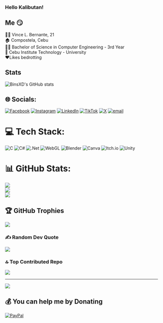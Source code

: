### Hello Kalibutan!

## Me 😏
🙋‍♂️ Vince L. Bernante, 21<br/>
🏠 Compostela, Cebu<br/>
👨‍💻 Bachelor of Science in Computer Engineering - 3rd Year<br/>
🏫 Cebu Institute Technology - University<br/>
♥️Likes bedrotting<br/>

## Stats
![BinsXD's GitHub stats](https://github-readme-stats.vercel.app/api?username=BinsXD&show_icons=true&theme=radical)


## 🌐 Socials:
[![Facebook](https://img.shields.io/badge/Facebook-%231877F2.svg?logo=Facebook&logoColor=white)](https://facebook.com/binxaxaxa) [![Instagram](https://img.shields.io/badge/Instagram-%23E4405F.svg?logo=Instagram&logoColor=white)](https://instagram.com/binxaxaxa) [![LinkedIn](https://img.shields.io/badge/LinkedIn-%230077B5.svg?logo=linkedin&logoColor=white)](https://linkedin.com/in/vince-bernante-094777278) [![TikTok](https://img.shields.io/badge/TikTok-%23000000.svg?logo=TikTok&logoColor=white)](https://tiktok.com/@binxaxaxa) [![X](https://img.shields.io/badge/X-black.svg?logo=X&logoColor=white)](https://x.com/Neve_Bozo) [![email](https://img.shields.io/badge/Email-D14836?logo=gmail&logoColor=white)](mailto:bernantevince@gmail.com) 

# 💻 Tech Stack:
![C](https://img.shields.io/badge/c-%2300599C.svg?style=for-the-badge&logo=c&logoColor=white) ![C#](https://img.shields.io/badge/c%23-%23239120.svg?style=for-the-badge&logo=csharp&logoColor=white) ![.Net](https://img.shields.io/badge/.NET-5C2D91?style=for-the-badge&logo=.net&logoColor=white) ![WebGL](https://img.shields.io/badge/WebGL-990000?logo=webgl&logoColor=white&style=for-the-badge) ![Blender](https://img.shields.io/badge/blender-%23F5792A.svg?style=for-the-badge&logo=blender&logoColor=white) ![Canva](https://img.shields.io/badge/Canva-%2300C4CC.svg?style=for-the-badge&logo=Canva&logoColor=white) ![Itch.io](https://img.shields.io/badge/Itch-%23FF0B34.svg?style=for-the-badge&logo=Itch.io&logoColor=white) ![Unity](https://img.shields.io/badge/unity-%23000000.svg?style=for-the-badge&logo=unity&logoColor=white)
# 📊 GitHub Stats:
![](https://github-readme-stats.vercel.app/api?username=BinsXD&theme=neon&hide_border=false&include_all_commits=false&count_private=false)<br/>
![](https://nirzak-streak-stats.vercel.app/?user=BinsXD&theme=neon&hide_border=false)<br/>
![](https://github-readme-stats.vercel.app/api/top-langs/?username=BinsXD&theme=neon&hide_border=false&include_all_commits=false&count_private=false&layout=compact)

## 🏆 GitHub Trophies
![](https://github-profile-trophy.vercel.app/?username=BinsXD&theme=radical&no-frame=false&no-bg=true&margin-w=4)

### ✍️ Random Dev Quote
![](https://quotes-github-readme.vercel.app/api?type=horizontal&theme=radical)

### 🔝 Top Contributed Repo
![](https://github-contributor-stats.vercel.app/api?username=BinsXD&limit=5&theme=dark&combine_all_yearly_contributions=true)

---
[![](https://visitcount.itsvg.in/api?id=BinsXD&icon=0&color=0)](https://visitcount.itsvg.in)

  ## 💰 You can help me by Donating
  [![PayPal](https://img.shields.io/badge/PayPal-00457C?style=for-the-badge&logo=paypal&logoColor=white)](https://paypal.me/paypal.me/bernante) 

  
<!-- Proudly created with GPRM ( https://gprm.itsvg.in ) -->
   
